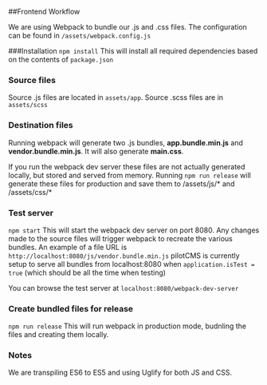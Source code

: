 ##Frontend Workflow

We are using Webpack to bundle our .js and .css files. The configuration can be found in `/assets/webpack.config.js`

###Installation
`npm install` This will install all required dependencies based on the contents of `package.json`

### Source files
Source .js files are located in `assets/app`. Source .scss files are in `assets/scss`

### Destination files
Running webpack will generate two .js bundles, **app.bundle.min.js** and **vendor.bundle.min.js**. It will also generate **main.css**.

If you run the webpack dev server these files are not actually generated locally, but stored and served from memory. Running `npm run release` will generate these files for production and save them to /assets/js/* and /assets/css/*

### Test server
`npm start` This will start the webpack dev server on port 8080. Any changes made to the source files will trigger webpack to recreate the various bundles. An example of a file URL is `http://localhost:8080/js/vendor.bundle.min.js` pilotCMS is currently setup to serve all bundles from localhost:8080 when `application.isTest = true` (which should be all the time when testing)

You can browse the test server at `localhost:8080/webpack-dev-server`

### Create bundled files for release
`npm run release` This will run webpack in production mode, budnling the files and creating them locally.

### Notes
We are transpiling ES6 to ES5 and using Uglify for both JS and CSS.